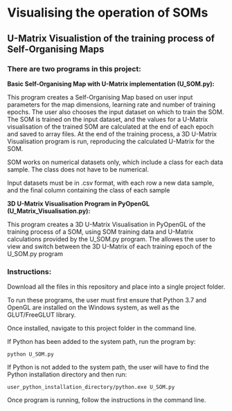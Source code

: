 # Visualising the operation of SOMs

## U-Matrix Visualistion of the training process of Self-Organising Maps

### There are two programs in this project:

**Basic Self-Organising Map with U-Matrix implementation (U_SOM.py):**

This program creates a Self-Organising Map based on user input parameters for the map dimensions, learning rate and number of training epochs. The user also chooses the input dataset on which to train the SOM. The SOM is trained on the input dataset, and the values for a U-Matrix visualisation of the trained SOM are calculated at the end of each epoch and saved to array files. At the end of the training process, a 3D U-Matrix Visualisation program is run, reproducing the calculated U-Matrix for the SOM.

SOM works on numerical datasets only, which include a class for each data sample. The class does not have to be numerical.

Input datasets must be in .csv format, with each row a new data sample, and the final column containing the class of each sample

**3D U-Matrix Visualisation Program in PyOpenGL (U_Matrix_Visualisation.py):**

This program creates a 3D U-Matrix Visualisation in PyOpenGL of the training process of a SOM, using SOM training data and U-Matrix calculations provided by the U_SOM.py program. The allowes the user to view and switch between the 3D U-Matrix of each training epoch of the U_SOM.py program

### Instructions:

Download all the files in this repository and place into a single project folder.

To run these programs, the user must first ensure that Python 3.7 and OpenGL are installed on the Windows system, as well as the GLUT/FreeGLUT library.

Once installed, navigate to this project folder in the command line.

If Python has been added to the system path, run the program by:

	python U_SOM.py

If Python is not added to the system path, the user will have to find the Python installation directory and then run:

	user_python_installation_directory/python.exe U_SOM.py

Once program is running, follow the instructions in the command line.
